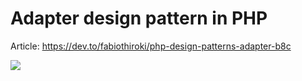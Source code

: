 # Adapter design pattern in PHP

Article: https://dev.to/fabiothiroki/php-design-patterns-adapter-b8c

[![](https://mermaid.ink/img/eyJjb2RlIjoic2VxdWVuY2VEaWFncmFtXG4gICAgU2lnblVwU2VydmljZS0tPj5UaGlyZFBhcnR5RW1haWxTZW5kZXJBZGFwdGVyOiBJIHdhbnQgdG8gc2VuZCBhbiBlbWFpbCFcbiAgICBUaGlyZFBhcnR5RW1haWxTZW5kZXJBZGFwdGVyLS0-PlNpZ25VcFNlcnZpY2U6IEkganVzdCBuZWVkIGEgcmVjaWNwaWVudCBhbmQgdGhlIGNvbnRlbnQhXG4gICAgU2lnblVwU2VydmljZS0tPj5UaGlyZFBhcnR5RW1haWxTZW5kZXJBZGFwdGVyOiBPaCwgdGhhdCdzIGV4YWN0bHkgd2hhdCBJIGhhdmUhXG4gICAgVGhpcmRQYXJ0eUVtYWlsU2VuZGVyQWRhcHRlci0tPj5UaGlyZFBhcnR5RW1haWxDbGllbnQ6IFBsZWFzZSBzZW5kIHRoaXMgZW1haWxcbiAgICAgICAgICAgICIsIm1lcm1haWQiOnsidGhlbWUiOiJkZWZhdWx0In0sInVwZGF0ZUVkaXRvciI6ZmFsc2UsImF1dG9TeW5jIjp0cnVlLCJ1cGRhdGVEaWFncmFtIjpmYWxzZX0)](https://mermaid-js.github.io/mermaid-live-editor/edit/#eyJjb2RlIjoic2VxdWVuY2VEaWFncmFtXG4gICAgU2lnblVwU2VydmljZS0tPj5UaGlyZFBhcnR5RW1haWxTZW5kZXJBZGFwdGVyOiBJIHdhbnQgdG8gc2VuZCBhbiBlbWFpbCFcbiAgICBUaGlyZFBhcnR5RW1haWxTZW5kZXJBZGFwdGVyLS0-PlNpZ25VcFNlcnZpY2U6IEkganVzdCBuZWVkIGEgcmVjaWNwaWVudCBhbmQgdGhlIGNvbnRlbnQhXG4gICAgU2lnblVwU2VydmljZS0tPj5UaGlyZFBhcnR5RW1haWxTZW5kZXJBZGFwdGVyOiBPaCwgdGhhdCdzIGV4YWN0bHkgd2hhdCBJIGhhdmUhXG4gICAgVGhpcmRQYXJ0eUVtYWlsU2VuZGVyQWRhcHRlci0tPj5UaGlyZFBhcnR5RW1haWxDbGllbnQ6IFBsZWFzZSBzZW5kIHRoaXMgZW1haWxcbiAgICAgICAgICAgICIsIm1lcm1haWQiOiJ7XG4gIFwidGhlbWVcIjogXCJkZWZhdWx0XCJcbn0iLCJ1cGRhdGVFZGl0b3IiOmZhbHNlLCJhdXRvU3luYyI6dHJ1ZSwidXBkYXRlRGlhZ3JhbSI6ZmFsc2V9)